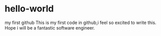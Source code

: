 # hello-world
my first github
This is my first code in github,i feel so excited to write this.
Hope i will be a fantastic software engineer.
